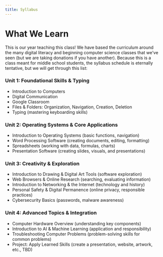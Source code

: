 ```yaml
---
title: Syllabus
---
```


<script setup>
    import YearsSince from "./components/YearsSince.vue";
</script>

# What We Learn

This is our <YearsSince since="6/1/2023" ordinal /> year teaching this class! We have based the curriculum around the many digital literacy and beginning computer science classes that we've seen (but we are taking donations if you have another). Because this is a class meant for middle school students, the syllabus schedule is eternally tentative, but we will get through this list:

### Unit 1: Foundational Skills & Typing

- Introduction to Computers
- Digital Communication
- Google Classroom
- Files & Folders: Organization, Navigation, Creation, Deletion
- Typing (mastering keyboarding skills)

### Unit 2: Operating Systems & Core Applications

- Introduction to Operating Systems (basic functions, navigation)
- Word Processing Software (creating documents, editing, formatting)
- Spreadsheets (working with data, formulas, charts)
- Presentation Software (creating slides, visuals, and presentations)

### Unit 3: Creativity & Exploration

- Introduction to Drawing & Digital Art Tools (software exploration)
- Web Browsers & Online Research (searching, evaluating information)
- Introduction to Networking & the Internet (technology and history)
- Personal Safety & Digital Permanence (online privacy, responsible practices)
- Cybersecurity Basics (passwords, malware awareness)

### Unit 4: Advanced Topics & Integration

- Computer Hardware Overview (understanding key components)
- Introduction to AI & Machine Learning (application and responsibility)
- Troubleshooting Computer Problems (problem-solving skills for common problems)
- Project: Apply Learned Skills (create a presentation, website, artwork, etc., TBD)
